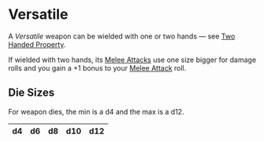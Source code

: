 # Versatile

A *Versatile* weapon can be wielded with one or two hands — see [Two Handed Property](Two%20Handed%20Property.md).

If wielded with two hands, its [Melee Attacks](../../Game%20Procedures/Combat/Melee%20Attack.md) use one size bigger for damage rolls and you gain a +1 bonus to your [Melee Attack](../../Game%20Procedures/Combat/Melee%20Attack.md) roll.

## Die Sizes

For weapon dies, the min is a d4 and the max is a d12.

| d4  | d6  | d8  | d10 | d12 |
| --- | --- | --- | --- | --- |
